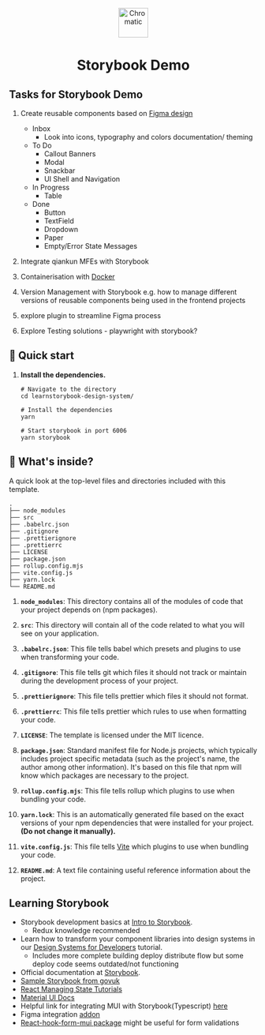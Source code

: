 <p align="center">
  <a href="https://www.chromatic.com/">
    <img alt="Chromatic" src="https://avatars2.githubusercontent.com/u/24584319?s=200&v=4" width="60" />
  </a>
</p>

<h1 align="center">
    Storybook Demo
</h1>


## Tasks for Storybook Demo

1) Create reusable components based on [Figma design](https://www.figma.com/design/N0KxIxkd2feiy3IRG7XjfK/00.-Design-System-%5BExtracted%5D?node-id=311-4172&t=x5lUfUyISJABOWj4-0)
    - Inbox
      - Look into icons, typography and colors documentation/ theming
    - To Do
      - Callout Banners
      - Modal
      - Snackbar
      - UI Shell and Navigation
    - In Progress
      - Table
    - Done
      - Button
      - TextField
      - Dropdown
      - Paper 
      - Empty/Error State Messages

2) Integrate qiankun MFEs with Storybook
3) Containerisation with [Docker](https://hub.docker.com/)
4) Version Management with Storybook e.g. how to manage different versions of reusable components being used in the frontend projects
7) explore plugin to streamline Figma process
8) Explore Testing solutions - playwright with storybook?

## 🚅 Quick start

1.  **Install the dependencies.**

    ```shell
    # Navigate to the directory
    cd learnstorybook-design-system/

    # Install the dependencies
    yarn
    
    # Start storybook in port 6006
    yarn storybook
    ```
    
## 🔎 What's inside?

A quick look at the top-level files and directories included with this template.

    .
    ├── node_modules
    ├── src
    ├── .babelrc.json
    ├── .gitignore
    ├── .prettierignore
    ├── .prettierrc
    ├── LICENSE
    ├── package.json
    ├── rollup.config.mjs
    ├── vite.config.js
    ├── yarn.lock
    └── README.md

1.  **`node_modules`**: This directory contains all of the modules of code that your project depends on (npm packages).

2.  **`src`**: This directory will contain all of the code related to what you will see on your application.

3.  **`.babelrc.json`**: This file tells babel which presets and plugins to use when transforming your code.

4.  **`.gitignore`**: This file tells git which files it should not track or maintain during the development process of your project.

5.  **`.prettierignore`**: This file tells prettier which files it should not format.

6.  **`.prettierrc`**: This file tells prettier which rules to use when formatting your code.

7.  **`LICENSE`**: The template is licensed under the MIT licence.

8.  **`package.json`**: Standard manifest file for Node.js projects, which typically includes project specific metadata (such as the project's name, the author among other information). It's based on this file that npm will know which packages are necessary to the project.

9.  **`rollup.config.mjs`**: This file tells rollup which plugins to use when bundling your code.

10. **`yarn.lock`**: This is an automatically generated file based on the exact versions of your npm dependencies that were installed for your project. **(Do not change it manually).**

11. **`vite.config.js`**: This file tells [Vite](https://vitejs.dev/) which plugins to use when bundling your code.

12. **`README.md`**: A text file containing useful reference information about the project.

## Learning Storybook
- Storybook development basics at [Intro to Storybook](https://storybook.js.org/tutorials/intro-to-storybook).
  - Redux knowledge recommended
- Learn how to transform your component libraries into design systems in our [Design Systems for Developers](https://storybook.js.org/tutorials/design-systems-for-developers/) tutorial.
  - Includes more complete building deploy distribute flow but some deploy code seems outdated/not functioning
- Official documentation at [Storybook](https://storybook.js.org/).
- [Sample Storybook from govuk](https://govuk-react.github.io/govuk-react/?path=/docs/welcome--docs)
- [React Managing State Tutorials](https://react.dev/learn/managing-state)
- [Material UI Docs](https://mui.com/material-ui/getting-started/)
- Helpful link for integrating MUI with Storybook(Typescript) [here](https://storybook.js.org/recipes/@mui/material)
- Figma integration [addon](https://storybook.js.org/addons/@storybook/addon-designs)
- [React-hook-form-mui package](https://www.npmjs.com/package/react-hook-form-mui) might be useful for form validations
